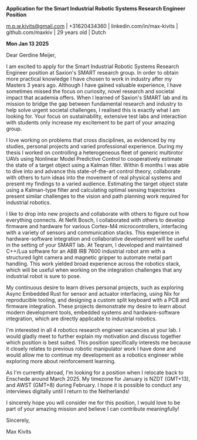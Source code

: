 **Application for the Smart Industrial Robotic Systems Research Engineer Position**

m.p.w.kivits@gmail.com | +31620434360 | linkedin.com/in/max-kivits |
github.com/maxkiv | 29 years old | Dutch

**Mon Jan 13 2025**

Dear Gerdine Meijer,

I am excited to apply for the Smart Industrial Robotic Systems Research Engineer
position at Saxion's SMART research group. In order to obtain more practical
knowledge I have chosen to work in industry after my Masters 3 years ago.
Although I have gained valuable experience, I have sometimes missed the focus on
curiosity, novel research and societal impact that academia offers. When I
learned of Saxion's SMART lab and its mission to bridge the gap between
fundamental research and industry to help solve urgent societal challenges, I
realised this is exactly what I am looking for. Your focus on sustainability,
extensive test labs and interaction with students only increase my excitement to
be part of your amazing group.


I love working on problems that cross disciplines, as evidenced by my studies,
personal projects and varied professional experience. 
During my thesis I worked on
controlling a heterogeneous fleet of generic multirotor UAVs using Nonlinear
Model Predictive Control to cooperatively estimate the state of a target object
using a Kalman filter. Within 6 months I was able to dive into and advance this
state-of-the-art control theory, collaborate with others to turn ideas into the
movement of real physical systems and present my findings to a varied audience.
Estimating the target object state using a Kalman-type filter and calculating
optimal sensing trajectories present similar challenges to the vision and path
planning work required for industrial robotics.



I like to drop into new projects and collaborate with others to figure out how
everything connects. At Nefit Bosch, I collaborated with others to develop
firmware and hardware for various Cortex-M4 microcontrollers, interfacing with a
variety of sensors and communication stacks. This experience in
hardware-software integration and collaborative development will be useful in
the setting of your SMART lab. At Teqram, I developed and maintained C++/Lua
software for an ABB IRB 7600 industrial robot arm with a structured light camera
and magnetic gripper to automate metal part handling. This work yielded broad
experience across the robotics stack, which will be useful when working on the
integration challenges that any industrial robot is sure to pose.

My continuous desire to learn drives personal projects, such as exploring Async
Embedded Rust for sensor and actuator interfacing, using Nix for reproducible
tooling, and designing a custom split keyboard with a PCB and firmware
integration. These projects demonstrate my desire to learn about modern
development tools, embedded systems and hardware-software integration, which are
directly applicable to industrial robotics.


I'm interested in all 4 robotics research engineer vacancies at your lab. I
would gladly meet to further explain my motivation and discuss together which
position is best suited. This position specifically interests me because it
closely relates to previous robotic manipulator work I have done and would allow
me to continue my development as a robotics engineer while exploring more about
reinforcement learning.


As I'm currently abroad, I'm looking for a position when I relocate back to
Enschede around March 2025. My timezone for January is NZDT (GMT+13), and AWST
(GMT+8) during February. I hope it is possible to conduct any interviews
digitally until I return to the Netherlands!

I sincerely hope you will consider me for this position, I would love to be part
of your amazing mission and believe I can contribute meaningfully!



Sincerely,

Max Kivits

